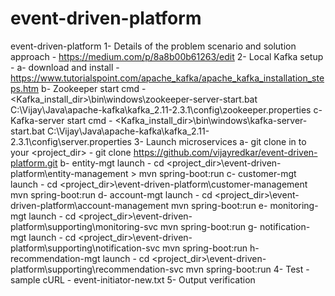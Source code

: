 # event-driven-platform
event-driven-platform
1- Details of the problem scenario and solution approach - https://medium.com/p/8a8b00b61263/edit
2- Local Kafka setup -
   a- download and install - https://www.tutorialspoint.com/apache_kafka/apache_kafka_installation_steps.htm
   b- Zookeeper start cmd  - <Kafka_install_dir>\bin\windows\zookeeper-server-start.bat C:\Vijay\Java\apache-kafka\kafka_2.11-2.3.1\config\zookeeper.properties
   c- Kafka-server start cmd - <Kafka_install_dir>\bin\windows\kafka-server-start.bat C:\Vijay\Java\apache-kafka\kafka_2.11-2.3.1\config\server.properties
3- Launch microservices
   a- git clone in to your <project_dir> - git clone https://github.com/vijayredkar/event-driven-platform.git
   b- entity-mgt launch      - cd <project_dir>\event-driven-platform\entity-management >  mvn spring-boot:run
   c- customer-mgt launch    - cd <project_dir>\event-driven-platform\customer-management  mvn spring-boot:run
   d- account-mgt launch     - cd <project_dir>\event-driven-platform\account-management  mvn spring-boot:run
   e- monitoring-mgt launch  - cd <project_dir>\event-driven-platform\supporting\monitoring-svc  mvn spring-boot:run
   g- notification-mgt launch - cd <project_dir>\event-driven-platform\supporting\notification-svc  mvn spring-boot:run
   h- recommendation-mgt launch - cd <project_dir>\event-driven-platform\supporting\recommendation-svc  mvn spring-boot:run
 4- Test - sample cURL - event-initiator-new.txt
 5- Output verification

